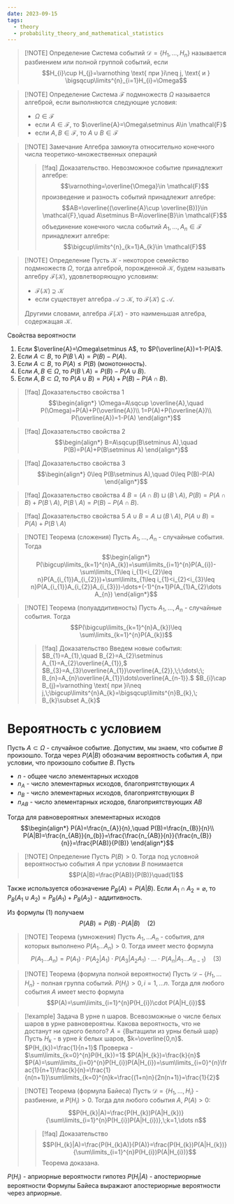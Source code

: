 ```yaml
---
date: 2023-09-15
tags:
  - theory
  - probability_theory_and_mathematical_statistics
---
```


> [!NOTE] Определение
> Система событий $\mathcal{D}=\{H_{1},\dots,H_{n}\}$ называется разбиением или полной группой событий, если 
> $$H_{i}\cup H_{j}=\varnothing \text{ при }i\neq j, \text{ и } \bigsqcup\limits^{n}_{i=1}H_{i}=\Omega$$

> [!NOTE] Определение
> Система $\mathcal{F}$ подмножеств $\Omega$ называется алгеброй, если выполняются следующие условия:
> - $\Omega\in \mathcal{F}$
> - если $A\in \mathcal{F}$, то $\overline{A}=\Omega\setminus A\in \mathcal{F}$
> - если $A,B\in \mathcal{F}$, то $A\cup B \in \mathcal{F}$

> [!NOTE] Замечание
> Алгебра замкнута относительно конечного числа теоретико-множественных операций
> > [!faq] Доказательство.
> > Невозможное событие принадлежит алгебре:
> >$$\varnothing=\overline{\Omega}\in \mathcal{F}$$
> >произведение и разность событий принадлежит алгебре:
> >$$AB=\overline{(\overline{A}\cup \overline{B})}\in \mathcal{F},\quad A\setminus B=A\overline{B}\in \mathcal{F}$$
> >объединение конечного числа событий $A_{1},\dots,A_{n}\in \mathcal{F}$ принадлежит алгебре:
> >$$\bigcup\limits^{n}_{k=1}A_{k}\in \mathcal{F}$$


> [!NOTE] Определение
> Пусть $\mathcal{K}$ - некоторое семейство подмножеств $\Omega$, тогда алгеброй, порожденной $\mathcal{K}$, будем называть алгебру $\mathcal{F(K)}$, удовлетворяющую условиям:
> - $\mathcal{F}(\mathcal{K})\supseteq \mathcal{K}$
> - если существует алгебра $\mathcal{A}\supset \mathcal{K}$, то $\mathcal{F}(\mathcal{K})\subseteq \mathcal{A}$.
> 
> Другими словами, алгебра $\mathcal{F}(\mathcal{K})$ - это наименьшая алгебра, содержащая $\mathcal{K}$.
> 

Свойства вероятности
1. Если $\overline{A}=\Omega\setminus A$, то $P(\overline{A})=1-P(A)$.
2. Если $A\subset B$, то $P(B\setminus A)=P(B)-P(A)$.
3. Если $A\subset B$, то $P(A)\leq P(B)$ (монотонность).
4. Если $A,B\in \Omega$, то $P(B\setminus A)=P(B)-P(A\cup B)$.
5. Если $A,B\subset \Omega$, то $P(A\cup B)=P(A)+P(B)-P(A\cap B)$.


> [!faq] Доказательство свойства 1
> $$\begin{align*}
\Omega=A\sqcup \overline{A},\quad P(\Omega)=P(A)+P(\overline{A})\\
1=P(A)+P(\overline{A})\\
P(\overline{A})=1-P(A)
\end{align*}$$

> [!faq] Доказательство свойства 2
> $$\begin{align*}
B=A\sqcup(B\setminus A),\quad P(B)=P(A)+P(B\setminus A)
\end{align*}$$

> [!faq] Доказательство свойства 3
> $$\begin{align*}
0\leq P(B\setminus A),\quad 0\leq P(B)-P(A)
\end{align*}$$

> [!faq] Доказательство свойства 4
> $B=(A\cap B)\sqcup(B\setminus A),$
> $P(B)=P(A\cap B)+P(B\setminus A),$
> $P(B\setminus A)=P(B)-P(A\cap B).$

> [!faq] Доказательство свойства 5
> $A\cup B=A\sqcup (B\setminus A),$
> $P(A\cup B)=P(A)+P(B\setminus A)$

> [!NOTE] Теорема (сложения)
> Пусть $A_{1},\dots, A_{n}$ - случайные события. Тогда
> $$\begin{align*}
P(\bigcup\limits_{k=1}^{n}A_{k})=\sum\limits_{i=1}^{n}P(A_{i})-\sum\limits_{1\leq i_{1}<i_{2}\leq n}P(A_{i_{1}}A_{i_{2}})+\sum\limits_{1\leq i_{1}<i_{2}<i_{3}\leq n}P(A_{i_{1}}A_{i_{2}}A_{i_{3}})-\dots+(-1)^{n+1}P(A_{1}A_{2}\dots A_{n})
\end{align*}$$

> [!NOTE] Теорема (полуаддитивность)
> Пусть $A_{1},\dots, A_{n}$ - случайные события. Тогда
> $$P(\bigcup\limits_{k=1}^{n}A_{k})\leq \sum\limits_{k=1}^{n}P(A_{k})$$
> >[!faq] Доказательство
> > Введем новые события:
> > $B_{1}=A_{1},\quad B_{2}=A_{2}\setminus A_{1}=A_{2}\overline{A_{1}},$
> > $B_{3}=A_{3}\overline{A_{1}}\overline{A_{2}},\;\;\dots\;\; B_{n}=A_{n}\overline{A_{1}}\dots\overline{A_{n-1}}.$
> > $B_{i}\cap B_{j}=\varnothing \text{ при }i\neq j,\;\bigcup\limits^{n}A_{k}=\bigsqcup\limits^{n}B_{k},\; B_{k}\subset A_{k}$

# Вероятность с условием
Пусть $A\subset \Omega$ - случайное событие. Допустим, мы знаем, что событие $B$ произошло. Тогда через $P(A|B)$ обозначим вероятность события $A$, при условии, что произошло событие $B$.
Пусть
- $n$ - общее число элементарных исходов
- $n_{A}$ - число элементарных исходов, благоприятствующих $A$
- $n_{B}$ - число элементарных исходов, благоприятствующих $B$
- $n_{AB}$ - число элементарных исходов, благоприятствующих $AB$

Тогда для равновероятных элементарных исходов
$$\begin{align*}
P(A)=\frac{n_{A}}{n},\quad P(B)=\frac{n_{B}}{n}\\
P(A|B)=\frac{n_{AB}}{n_{b}}=\frac{\frac{n_{AB}}{n}}{\frac{n_{B}}{n}}=\frac{P(AB)}{P(B)}
\end{align*}$$

> [!NOTE] Определение
> Пусть $P(B)>0$. Тогда под условной вероятностью события $A$ при условии $B$ понимается
> $$P(A|B)=\frac{P(AB)}{P(B)}\quad(1)$$

Также используется обозначение $P_{B}(A)=P(A|B)$.
Если $A_{1}\cap A_{2}=\varnothing$, то $P_{B}(A_{1}\cup A_{2})=P_{B}(A_{1})+P_{B}(A_{2})$ - аддитивность.

Из формулы (1) получаем
$$P(AB)=P(B)\cdot P(A|B)\quad (2)$$

> [!NOTE] Теорема (умножения)
> Пусть $A_{1},\dots A_{n}$ - события, для которых выполнено $P(A_{1}\dots A_{n})>0$.
> Тогда имеет место формула
> $$P(A_{1}\dots A_{n})=P(A_{1})\cdot P(A_{2}|A_{1})\cdot P(A_{3}|A_{2}A_{1})\cdot\dots\cdot P(A_{n}|A_{1}\dots A_{n-1})\quad (3)$$

> [!NOTE] Теорема (формула полной вероятности)
> Пусть $\mathcal{D}-\{H_{1},\dots H_{n}\}$ - полная группа событий.
> $P(H_{i})>0, i=1,\dots n$. Тогда для любого события $A$ имеет место формула
> $$P(A)=\sum\limits_{i=1}^{n}P(H_{i})\cdot P(A|H_{i})$$


> [!example] Задача
> В урне n шаров. Всевозможные о числе белых шаров в урне равновероятны. Какова вероятность, что не достанут ни одного белого?
> $A=\{\text{Вытащили из урны белый шар}\}$
> Пусть $H_{k}$ - в урне $k$ белых шаров, $k=\overline{0,n}$.
> $P(H_{k})=\frac{1}{n+1}$ Проверка - $\sum\limits_{k=0}^{n}P(H_{k})=1$
> $P(A|H_{k})=\frac{k}{n}$
> $P(A)=\sum\limits_{i=0}^{n}P(H_{i})P(A|H_{i})=\sum\limits_{i=0}^{n}\frac{1}{n+1}\frac{k}{n}=\frac{1}{n(n+1)}\sum\limits_{k=0}^{n}k=\frac{(1+n)n}{2n(n+1)}=\frac{1}{2}$


> [!NOTE] Теорема (формула Байеса)
> Пусть $\mathcal{D}=\{H_{1},\dots,H_{i}\}$ - разбиение, и $P(H_{i})>0$. Тогда для любого события $A,\; P(A)>0$:
> $$P(H_{k}|A)=\frac{P(H_{k})P(A|H_{k})}{\sum\limits_{i=1}^{n}P(H_{i})P(A|H_{i})},\;k=1,\dots n$$
> >[!faq] Доказательство
> > $$P(H_{k}|A)=\frac{P(H_{k}A)}{P(A)}=\frac{P(H_{k})P(A|H_{k})}{\sum\limits_{i=1}^{n}P(H_{i})P(A|H_{i})}$$
> > Теорема доказана.

$P(H_{i})$ - априорные вероятности гипотез
$P(H_{i}|A)$ - апостериорные вероятности
Формулы Байеса выражают апостериорные вероятности через априорные.
